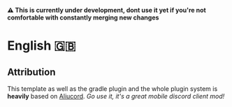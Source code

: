 **⚠️ This is currently under development, dont use it yet if you're not comfortable with constantly merging new changes**

# English 🇬🇧

## Attribution

This template as well as the gradle plugin and the whole plugin system is **heavily** based on [Aliucord](https://github.com/Aliucord).
*Go use it, it's a great mobile discord client mod!*
